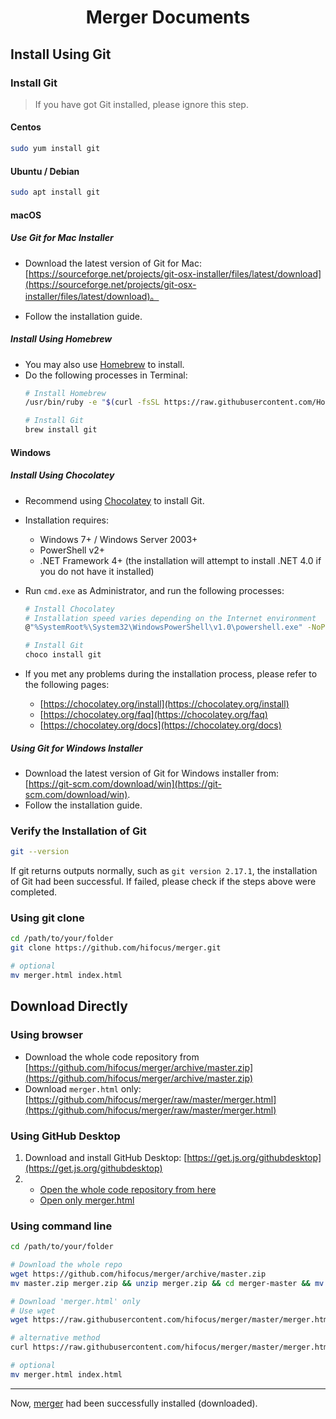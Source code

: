<h1 align="center">Merger Documents</h1>

## Install Using Git

### Install Git
> If you have got Git installed, please ignore this step.

#### Centos
```bash
sudo yum install git
```

#### Ubuntu / Debian
```bash
sudo apt install git 
```

#### macOS
##### Use Git for Mac Installer 
- Download the latest version of Git for Mac:[https://sourceforge.net/projects/git-osx-installer/files/latest/download](https://sourceforge.net/projects/git-osx-installer/files/latest/download)。

- Follow the installation guide.

##### Install Using Homebrew
- You may also use [Homebrew](https://brew.sh) to install.
- Do the following processes in Terminal:
  ```bash
  # Install Homebrew
  /usr/bin/ruby -e "$(curl -fsSL https://raw.githubusercontent.com/Homebrew/install/master/install)"

  # Install Git
  brew install git
  ```
#### Windows
##### Install Using Chocolatey
- Recommend using [Chocolatey](https://chocolatey.org) to install Git.
- Installation requires:
  - Windows 7+ / Windows Server 2003+
  - PowerShell v2+
  - .NET Framework 4+ (the installation will attempt to install .NET 4.0 if you do not have it installed)

- Run `cmd.exe` as Administrator, and run the following processes:

  ```bash
  # Install Chocolatey
  # Installation speed varies depending on the Internet environment
  @"%SystemRoot%\System32\WindowsPowerShell\v1.0\powershell.exe" -NoProfile -InputFormat None -ExecutionPolicy Bypass -Command "iex ((New-Object System.Net.WebClient).DownloadString('https://chocolatey.org/install.ps1'))" && SET "PATH=%PATH%;%ALLUSERSPROFILE%\chocolatey\bin"

  # Install Git
  choco install git
  ```

- If you met any problems during the installation process, please refer to the following pages:
  - [https://chocolatey.org/install](https://chocolatey.org/install)
  - [https://chocolatey.org/faq](https://chocolatey.org/faq)
  - [https://chocolatey.org/docs](https://chocolatey.org/docs)

##### Using Git for Windows Installer
- Download the latest version of Git for Windows installer from: [https://git-scm.com/download/win](https://git-scm.com/download/win).
- Follow the installation guide.

### Verify the Installation of Git

```bash
git --version
```

If git returns outputs normally, such as `git version 2.17.1`, the installation of Git had been successful. If failed, please check if the steps above were completed.

### Using git clone
```bash
cd /path/to/your/folder
git clone https://github.com/hifocus/merger.git

# optional
mv merger.html index.html
```

## Download Directly
### Using browser
- Download the whole code repository from [https://github.com/hifocus/merger/archive/master.zip](https://github.com/hifocus/merger/archive/master.zip)
- Download `merger.html` only: [https://github.com/hifocus/merger/raw/master/merger.html](https://github.com/hifocus/merger/raw/master/merger.html)

### Using GitHub Desktop
1. Download and install GitHub Desktop: [https://get.js.org/githubdesktop](https://get.js.org/githubdesktop)
2. - [Open the whole code repository from here](x-github-client://openRepo/https://github.com/hifocus/merger)
   - [Open only merger.html](x-github-client://openRepo/https://github.com/hifocus/merger?branch=master&filepath=merger.html)

### Using command line
```bash
cd /path/to/your/folder

# Download the whole repo
wget https://github.com/hifocus/merger/archive/master.zip
mv master.zip merger.zip && unzip merger.zip && cd merger-master && mv * ../ && cd ../ && rm -rf merger-master

# Download 'merger.html' only
# Use wget
wget https://raw.githubusercontent.com/hifocus/merger/master/merger.html

# alternative method
curl https://raw.githubusercontent.com/hifocus/merger/master/merger.html --output merger.html

# optional
mv merger.html index.html
```
-----------------------
Now, [merger](https://github.com/hifocus/merger) had been successfully installed (downloaded).